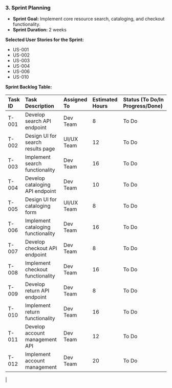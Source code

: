 ### 3. Sprint Planning

 * **Sprint Goal:** Implement core resource search, cataloging, and checkout functionality.
 * **Sprint Duration:** 2 weeks

 **Selected User Stories for the Sprint:**

 * US-001
 * US-002
 * US-003
 * US-004
 * US-006
 * US-010

 **Sprint Backlog Table:**

 | Task ID | Task Description | Assigned To | Estimated Hours | Status (To Do/In Progress/Done) |
 | :------ | :--------------------------------- | :---------- | :-------------- | :----------------------------- |
 | T-001 | Develop search API endpoint | Dev Team | 8 | To Do |
 | T-002 | Design UI for search results page | UI/UX Team | 12 | To Do |
 | T-003 | Implement search functionality | Dev Team | 16 | To Do |
 | T-004 | Develop cataloging API endpoint | Dev Team | 10 | To Do |
 | T-005 | Design UI for cataloging form | UI/UX Team | 8 | To Do |
 | T-006 | Implement cataloging functionality | Dev Team | 16 | To Do |
 | T-007 | Develop checkout API endpoint | Dev Team | 8 | To Do |
 | T-008 | Implement checkout functionality | Dev Team | 16 | To Do |
 | T-009 | Develop return API endpoint | Dev Team | 8 | To Do |
 | T-010 | Implement return functionality | Dev Team | 16 | To Do |
 | T-011 | Develop account management API | Dev Team | 12 | To Do |
 | T-012 | Implement account management | Dev Team | 20 | To Do |
 |
